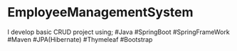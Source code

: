 # EmployeeManagementSystem
I develop basic CRUD project using; 
#Java 
#SpringBoot 
#SpringFrameWork 
#Maven 
#JPA(Hibernate) 
#Thymeleaf 
#Bootstrap
